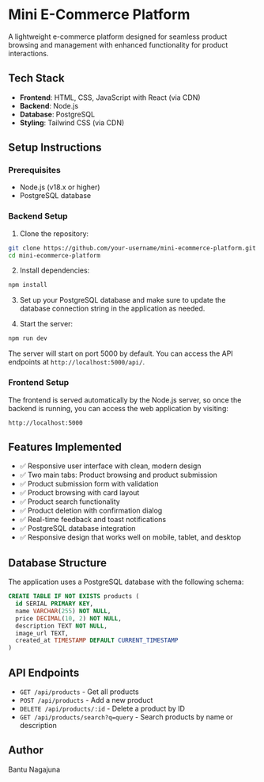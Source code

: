 # Mini E-Commerce Platform

A lightweight e-commerce platform designed for seamless product browsing and management with enhanced functionality for product interactions.

## Tech Stack

- **Frontend**: HTML, CSS, JavaScript with React (via CDN)
- **Backend**: Node.js
- **Database**: PostgreSQL
- **Styling**: Tailwind CSS (via CDN)

## Setup Instructions

### Prerequisites

- Node.js (v18.x or higher)
- PostgreSQL database

### Backend Setup

1. Clone the repository:
```bash
git clone https://github.com/your-username/mini-ecommerce-platform.git
cd mini-ecommerce-platform
```

2. Install dependencies:
```bash
npm install
```

3. Set up your PostgreSQL database and make sure to update the database connection string in the application as needed.

4. Start the server:
```bash
npm run dev
```

The server will start on port 5000 by default. You can access the API endpoints at `http://localhost:5000/api/`.

### Frontend Setup

The frontend is served automatically by the Node.js server, so once the backend is running, you can access the web application by visiting:

```
http://localhost:5000
```

## Features Implemented

- ✅ Responsive user interface with clean, modern design
- ✅ Two main tabs: Product browsing and product submission
- ✅ Product submission form with validation
- ✅ Product browsing with card layout
- ✅ Product search functionality
- ✅ Product deletion with confirmation dialog
- ✅ Real-time feedback and toast notifications
- ✅ PostgreSQL database integration
- ✅ Responsive design that works well on mobile, tablet, and desktop


## Database Structure

The application uses a PostgreSQL database with the following schema:

```sql
CREATE TABLE IF NOT EXISTS products (
  id SERIAL PRIMARY KEY,
  name VARCHAR(255) NOT NULL,
  price DECIMAL(10, 2) NOT NULL,
  description TEXT NOT NULL,
  image_url TEXT,
  created_at TIMESTAMP DEFAULT CURRENT_TIMESTAMP
)
```

## API Endpoints

- `GET /api/products` - Get all products
- `POST /api/products` - Add a new product
- `DELETE /api/products/:id` - Delete a product by ID
- `GET /api/products/search?q=query` - Search products by name or description

## Author

Bantu Nagajuna
